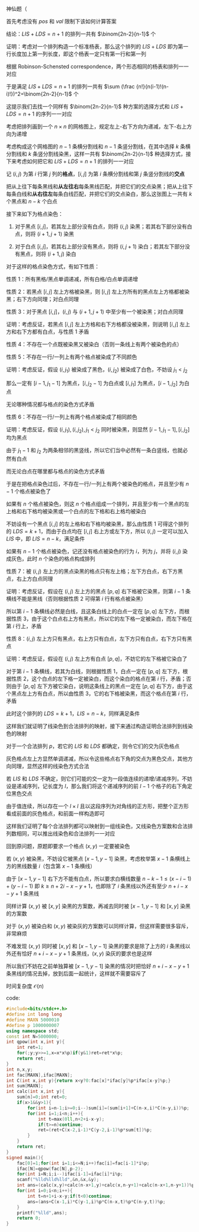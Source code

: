 神仙题（

首先考虑没有 $pos$ 和 $val$ 限制下该如何计算答案

结论：$LIS+LDS=n+1$ 的排列一共有 $\binom{2n-2}{n-1}$ 个

证明：考虑对一个排列构造一个标准杨表，那么这个排列的 $LIS+LDS$ 即为第一行长度加上第一列长度，即这个杨表一定只有第一行和第一列

根据 Robinson-Schensted correspondence，两个形态相同的杨表和排列一一对应

于是满足 $LIS+LDS=n+1$ 的排列一共有 $\sum (\frac {n!}{n(i-1)!(n-i)!})^2=\binom{2n-2}{n-1}$ 个

这提示我们去找一个同样有 $\binom{2n-2}{n-1}$ 种方案的选择方式和 $LIS+LDS=n+1$ 的序列一一对应

考虑把排列画到一个 $n\times n$ 的网格图上，规定左上-右下方向为递减，左下-右上方向为递增

考虑构成这个网格图的 $n-1$ 条横分割线和 $n-1$ 条竖分割线，在其中选择 $k$ 条横分割线和 $k$ 条竖分割线染黑，这样一共有 $\binom{2n-2}{n-1}$ 种选择方式，接下来考虑如何把它和 $LIS+LDS=n+1$ 的排列一一对应

记 $(i,j)$ 为第 $i$ 行第 $j$ 列的**格点**，$[i,j]$ 为第 $i$ 条横分割线和第 $j$ 条竖分割线的**交点**

把从上往下每条黑线和**从左往右**每条黑线匹配，并把它们的交点染黑；把从上往下每条白线和**从右往左**每条白线匹配，并把它们的交点染白，那么这张图上一共有 $k$ 个黑点和 $n-k$ 个白点

接下来如下为格点染色：

1. 对于黑点 $[i,j]$，若其左上部分没有白点，则将 $(i,j)$ 染黑；若其右下部分没有白点，则将 $(i+1,j+1)$ 染黑

2. 对于白点 $[i,j]$，若其右上部分没有黑点，则将 $(i,j+1)$ 染白；若其左下部分没有黑点，则将 $(i+1,j)$ 染白

对于这样的格点染色方式，有如下性质：

性质 $1$：所有黑格/黑点单调递减，所有白格/白点单调递增

性质 $2$：若黑点 $[i,j]$ 左上方格被染黑，则 $[i,j]$ 左上方所有的黑点左上方格都被染黑；右下方向同理；对白点同理

性质 $3$：对于黑点 $[i,j]$，$(i,j)$ 与 $(i+1,j+1)$ 中至少有一个被染黑；对白点同理

证明：考虑反证，若黑点 $[i,j]$ 左上方格和右下方格都没被染黑，则说明 $[i,j]$ 左上方和右下方都有白点，与性质 $1$ 矛盾

性质 $4$：不存在一个点既被染黑又被染白（否则一条线上有两个被染色的点）

性质 $5$：不存在一行/一列上有两个格点被染成了不同颜色

证明：考虑反证，假设 $(i,j_1)$ 被染成了黑色，$(i,j_2)$ 被染成了白色，不妨设 $j_1<j_2$

那么一定有 $[i-1,j_1-1]$ 为黑点，$[i,j_2-1]$ 为白点或 $[i,j_1]$ 为黑点，$[i-1,j_2]$ 为白点

无论哪种情况都与格点的染色方式矛盾

性质 $6$：不存在一行/一列上有两个格点被染成了相同颜色

证明：考虑反证，假设 $(i,j_1),(i,j_2),j_1<j_2$ 同时被染黑，则显然 $[i-1,j_1-1],[i,j_2]$ 均为黑点

由于 $j_1-1$ 和 $j_2$ 为两条相邻的黑竖线，所以它们当中必然有一条白竖线，也就必然有白点

而无论白点在哪里都与格点的染色方式矛盾

于是在把格点染色过后，不存在一行/一列上有两个被染色的格点，并且至少有 $n-1$ 个格点被染色了

如果有 $n$ 个格点被染色，则这 $n$ 个格点组成一个排列，并且至少有一个黑点的左上格和右下格均被染黑或一个白点的左下格和右上格均被染白

不妨设有一个黑点 $[i,j]$ 的左上格和右下格均被染黑，那么由性质 $1$ 可得这个排列的 $LDS=k+1$，而由于白点均在 $[i,j]$ 右上方或左下方，所以 $(i,j)$ 一定可以加入 $LIS$ 中，即 $LIS=n-k$，满足条件

如果有 $n-1$ 个格点被染色，记还没有格点被染色的行为 $i$，列为 $j$，并将 $(i,j)$ 染成灰色，此时 $n$ 个染色的格点构成排列

性质 $7$：被 $(i,j)$ 左上方的黑点染黑的格点只有左上格；左下方白点，右下方黑点，右上方白点同理

证明：考虑反证，假设在 $(i,j)$ 左上方的黑点 $[p,q]$ 右下格被它染黑，则第 $i-1$ 条横线不能是黑线（否则根据性质 $2$ 可得第 $i$ 行有格点被染黑）

所以第 $i-1$ 条横线必然是白线，且这条白线上的白点一定在 $[p,q]$ 左下方，而根据性质 $3$，由于这个白点右上方有黑点，所以它的左下格一定被染白，而左下格在第 $i$ 行上，矛盾

性质 $8$：$(i,j)$ 左上方只有黑点，右上方只有白点，左下方只有白点，右下方只有黑点

证明：考虑反证，假设在 $(i,j)$ 左上方有白点 $[p,q]$，不妨它的左下格被它染白了

对于第 $i-1$ 条横线，若其为白线，则根据性质 $1$，白点一定在 $[p,q]$ 左下方，根据性质 $2$，这个白点的左下格一定被染白，而这个染白的格点在第 $i$ 行，矛盾；否则由于 $[p,q]$ 左下方被它染白，说明这条线上的黑点一定在 $[p,q]$ 右下方，由于这个黑点左上方有白点，所以由性质 $3$，它的右下格被染黑，而这个格点在第 $i$ 行，矛盾

此时这个排列的 $LDS=k+1$，$LIS=n-k$，同样满足条件

这样我们就证明了线染色到合法排列的映射，接下来通过构造证明合法排列到线染色的映射

对于一个合法排列 $p$，若它的 $LIS$ 和 $LDS$ 都确定，则令它们的交为灰色格点

灰色格点左上方显然单调递减，所以令这些格点右下角的交点为黑色交点，其他方向同理，显然这样的线染色方式合法

若 $LIS$ 和 $LDS$ 不确定，则它们可能的交一定为一段值连续的递增/递减序列，不妨设是递减序列，记长度为 $l$，那么我们将这个递减序列的前 $l-1$ 个格子的右下角定位黑色交点

由于值连续，所以存在一个 $l\times l$ 且以这段序列为对角线的正方形，把整个正方形看成前面的灰色格点，和前面一样构造即可

这样我们证明了每个合法排列都可以映射到一组线染色，又线染色方案数和合法排列数相同，可以推出线染色和合法排列一一对应

回到原问题，原题即要求一个格点 $(x,y)$ 一定要被染色

若 $(x,y)$ 被染黑，不妨设它被黑点 $[x-1,y-1]$ 染黑，考虑枚举第 $x-1$ 条横线上方的黑线数量 $i$（包含第 $x-1$ 条横线）

由于 $[x-1,y-1]$ 右下方不能有白点，所以要求白横线数量 $n-k-1 \le (x-i-1)+(y-i-1)$ 即 $k\ge n+2i-x-y+1$，也即除了 $i$ 条黑线以外还有至少 $n+i-x-y+1$ 条黑线

同样计算 $(x,y)$ 被 $[x,y]$ 染黑的方案数，再减去同时被 $[x-1,y-1]$ 和 $[x,y]$ 染黑的方案数

对于 $(x,y)$ 被染白和 $(x,y)$ 被染灰的方案数可以同样计算，但这样需要很多容斥，非常麻烦

不难发现 $(x,y)$ 同时被 $[x,y]$ 和 $[x-1,y-1]$ 染黑的要求是除了上方的 $i$ 条黑线以外还有恰好 $n+i-x-y+1$ 条黑线，$(x,y)$ 染灰的要求也是这样

所以我们不妨在之前单独算被 $[x-1,y-1]$ 染黑的情况时把恰好 $n+i-x-y+1$ 条黑线的情况去掉，放到后面一起统计，这样就不需要容斥了

时间复杂度 $\mathcal O(n)$

code:
```cpp
#include<bits/stdc++.h>
#define int long long
#define MAXN 5000010
#define p 1000000007
using namespace std;
const int N=5000000;
int qpow(int x,int y){
	int ret=1;
	for(;y;y>>=1,x=x*x%p)if(y&1)ret=ret*x%p;
	return ret;
}
int n,x,y;
int fac[MAXN],ifac[MAXN];
int C(int x,int y){return x<y?0:fac[x]*ifac[y]%p*ifac[x-y]%p;}
int sum[MAXN];
int calc(int x,int y){
	sum[n]=0;int ret=0;
	if(x>1&&y>1){
		for(int i=n-1;i>=0;i--)sum[i]=(sum[i+1]+C(n-x,i)*C(n-y,i))%p;
		for(int i=1;i<n;i++){
			int t=max(0ll,n+2+i-x-y);
			if(t>=n)continue;
			ret=(ret+C(x-2,i-1)*C(y-2,i-1)%p*sum[t])%p;
		}
	}
	return ret;
}
signed main(){
	fac[0]=1;for(int i=1;i<=N;i++)fac[i]=fac[i-1]*i%p;
	ifac[N]=qpow(fac[N],p-2);
	for(int i=N;i;i--)ifac[i-1]=ifac[i]*i%p;
	scanf("%lld%lld%lld",&n,&x,&y);
	int ans=(calc(x,y)+calc(n-x+1,y)+calc(x,n-y+1)+calc(n-x+1,n-y+1))%p;
	for(int i=0;i<n;i++){
		int t=n+1+i-x-y;if(t<0)continue;
		ans=(ans+C(x-1,i)*C(y-1,i)%p*C(n-x,t)%p*C(n-y,t))%p;
	}
	printf("%lld",ans);
	return 0;
}
```